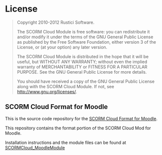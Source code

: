 # License
>   Copyright 2010-2012 Rustici Software. 
>   
>   The SCORM Cloud Module is free software: you can redistribute it and/or
>   modify it under the terms of the GNU General Public License as published
>   by the Free Software Foundation, either version 3 of the License, or
>   (at your option) any later version.
>   
>   The SCORM Cloud Module is distributed in the hope that it will be useful,
>   but WITHOUT ANY WARRANTY; without even the implied warranty of
>   MERCHANTABILITY or FITNESS FOR A PARTICULAR PURPOSE.  See the
>   GNU General Public License for more details.
>   
>   You should have received a copy of the GNU General Public License
>   along with the SCORM Cloud Module.  If not, see <http://www.gnu.org/licenses/>.

## SCORM Cloud Format for Moodle
This is the source code repository for the [SCORM Cloud Format for Moodle](http://scorm.com/moodle/).

This repository contains the format portion of the SCORM Cloud Mod for Moodle. 

Installation instructions and the module files can be found at [SCORMCloud_MoodleModule](https://github.com/RusticiSoftware/SCORMCloud_MoodleModule)
